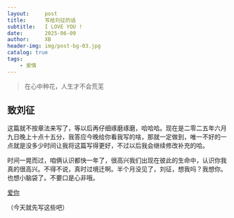 ```yaml
---
layout:     post
title:      写给刘征的话
subtitle:   I LOVE YOU !
date:       2025-06-09
author:     XB
header-img: img/post-bg-03.jpg
catalog: true
tags:
    - 爱情
---
```


> 在心中种花，人生才不会荒芜

## 致刘征

这篇就不按章法来写了，等以后再仔细琢磨琢磨，哈哈哈。现在是二零二五年六月九日晚上十点十五分，我答应今晚给你看我写的啥，那就一定做到，唯一不好的一点就是没多少时间让我将这篇写得更好，不过以后我会继续修改补充的哈。

时间一晃而过，咱俩认识都快一年了，很高兴我们出现在彼此的生命中，认识你我真的很高兴。不得不说，真时过境迁啊。半个月没见了，刘征，想我吗？我想你。也想小脑袋了。不要口是心非哦。

[爱你]( https://liuzheng.zhangqingjun.xyz/lz/)

（今天就先写这些吧）


